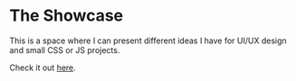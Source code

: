 # The Showcase
This is a space where I can present different ideas I have for UI/UX design and small CSS or JS projects.

Check it out [here](https://nkooman.github.io/the-showcase).
